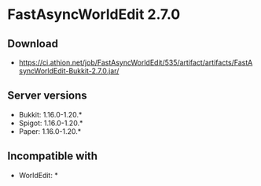 # FastAsyncWorldEdit 2.7.0

## Download
- https://ci.athion.net/job/FastAsyncWorldEdit/535/artifact/artifacts/FastAsyncWorldEdit-Bukkit-2.7.0.jar/

## Server versions
- Bukkit: 1.16.0-1.20.*
- Spigot: 1.16.0-1.20.*
- Paper: 1.16.0-1.20.*

## Incompatible with
- WorldEdit: *